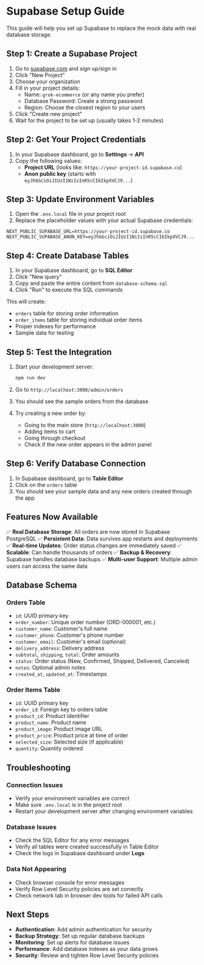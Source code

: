 # Supabase Setup Guide

This guide will help you set up Supabase to replace the mock data with real database storage.

## Step 1: Create a Supabase Project

1. Go to [supabase.com](https://supabase.com) and sign up/sign in
2. Click "New Project"
3. Choose your organization
4. Fill in your project details:
   - Name: `grok-ecommerce` (or any name you prefer)
   - Database Password: Create a strong password
   - Region: Choose the closest region to your users
5. Click "Create new project"
6. Wait for the project to be set up (usually takes 1-2 minutes)

## Step 2: Get Your Project Credentials

1. In your Supabase dashboard, go to **Settings** → **API**
2. Copy the following values:
   - **Project URL** (looks like: `https://your-project-id.supabase.co`)
   - **Anon public key** (starts with `eyJhbGciOiJIUzI1NiIsInR5cCI6IkpXVCJ9...`)

## Step 3: Update Environment Variables

1. Open the `.env.local` file in your project root
2. Replace the placeholder values with your actual Supabase credentials:

```env
NEXT_PUBLIC_SUPABASE_URL=https://your-project-id.supabase.co
NEXT_PUBLIC_SUPABASE_ANON_KEY=eyJhbGciOiJIUzI1NiIsInR5cCI6IkpXVCJ9...
```

## Step 4: Create Database Tables

1. In your Supabase dashboard, go to **SQL Editor**
2. Click "New query"
3. Copy and paste the entire content from `database-schema.sql`
4. Click "Run" to execute the SQL commands

This will create:
- `orders` table for storing order information
- `order_items` table for storing individual order items
- Proper indexes for performance
- Sample data for testing

## Step 5: Test the Integration

1. Start your development server:
   ```bash
   npm run dev
   ```

2. Go to `http://localhost:3000/admin/orders`
3. You should see the sample orders from the database
4. Try creating a new order by:
   - Going to the main store (`http://localhost:3000`)
   - Adding items to cart
   - Going through checkout
   - Check if the new order appears in the admin panel

## Step 6: Verify Database Connection

1. In Supabase dashboard, go to **Table Editor**
2. Click on the `orders` table
3. You should see your sample data and any new orders created through the app

## Features Now Available

✅ **Real Database Storage**: All orders are now stored in Supabase PostgreSQL
✅ **Persistent Data**: Data survives app restarts and deployments
✅ **Real-time Updates**: Order status changes are immediately saved
✅ **Scalable**: Can handle thousands of orders
✅ **Backup & Recovery**: Supabase handles database backups
✅ **Multi-user Support**: Multiple admin users can access the same data

## Database Schema

### Orders Table
- `id`: UUID primary key
- `order_number`: Unique order number (ORD-000001, etc.)
- `customer_name`: Customer's full name
- `customer_phone`: Customer's phone number
- `customer_email`: Customer's email (optional)
- `delivery_address`: Delivery address
- `subtotal`, `shipping`, `total`: Order amounts
- `status`: Order status (New, Confirmed, Shipped, Delivered, Canceled)
- `notes`: Optional admin notes
- `created_at`, `updated_at`: Timestamps

### Order Items Table
- `id`: UUID primary key
- `order_id`: Foreign key to orders table
- `product_id`: Product identifier
- `product_name`: Product name
- `product_image`: Product image URL
- `product_price`: Product price at time of order
- `selected_size`: Selected size (if applicable)
- `quantity`: Quantity ordered

## Troubleshooting

### Connection Issues
- Verify your environment variables are correct
- Make sure `.env.local` is in the project root
- Restart your development server after changing environment variables

### Database Issues
- Check the SQL Editor for any error messages
- Verify all tables were created successfully in Table Editor
- Check the logs in Supabase dashboard under **Logs**

### Data Not Appearing
- Check browser console for error messages
- Verify Row Level Security policies are set correctly
- Check network tab in browser dev tools for failed API calls

## Next Steps

- **Authentication**: Add admin authentication for security
- **Backup Strategy**: Set up regular database backups
- **Monitoring**: Set up alerts for database issues
- **Performance**: Add database indexes as your data grows
- **Security**: Review and tighten Row Level Security policies
